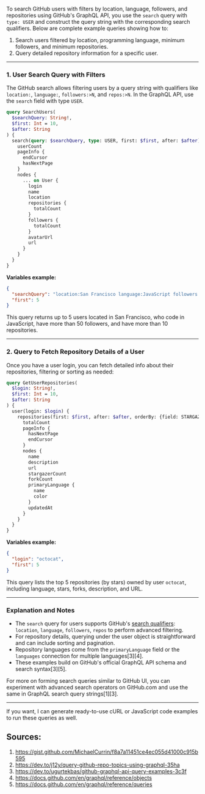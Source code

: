 To search GitHub users with filters by location, language, followers, and repositories using GitHub's GraphQL API, you use the `search` query with `type: USER` and construct the query string with the corresponding search qualifiers. Below are complete example queries showing how to:

1. Search users filtered by location, programming language, minimum followers, and minimum repositories.
2. Query detailed repository information for a specific user.

---

### 1. User Search Query with Filters

The GitHub search allows filtering users by a query string with qualifiers like `location:`, `language:`, `followers:>N`, and `repos:>N`. In the GraphQL API, use the `search` field with type `USER`.

```graphql
query SearchUsers(
  $searchQuery: String!, 
  $first: Int = 10, 
  $after: String
) {
  search(query: $searchQuery, type: USER, first: $first, after: $after) {
    userCount
    pageInfo {
      endCursor
      hasNextPage
    }
    nodes {
      ... on User {
        login
        name
        location
        repositories {
          totalCount
        }
        followers {
          totalCount
        }
        avatarUrl
        url
      }
    }
  }
}
```

**Variables example:**

```json
{
  "searchQuery": "location:San Francisco language:JavaScript followers:>50 repos:>10",
  "first": 5
}
```

This query returns up to 5 users located in San Francisco, who code in JavaScript, have more than 50 followers, and have more than 10 repositories.

---

### 2. Query to Fetch Repository Details of a User

Once you have a user login, you can fetch detailed info about their repositories, filtering or sorting as needed:

```graphql
query GetUserRepositories(
  $login: String!, 
  $first: Int = 10, 
  $after: String
) {
  user(login: $login) {
    repositories(first: $first, after: $after, orderBy: {field: STARGAZERS, direction: DESC}, ownerAffiliations: OWNER) {
      totalCount
      pageInfo {
        hasNextPage
        endCursor
      }
      nodes {
        name
        description
        url
        stargazerCount
        forkCount
        primaryLanguage {
          name
          color
        }
        updatedAt
      }
    }
  }
}
```

**Variables example:**

```json
{
  "login": "octocat",
  "first": 5
}
```

This query lists the top 5 repositories (by stars) owned by user `octocat`, including language, stars, forks, description, and URL.

---

### Explanation and Notes

- The `search` query for users supports GitHub's [search qualifiers](https://docs.github.com/en/search-github/searching-on-github/searching-users): `location`, `language`, `followers`, `repos` to perform advanced filtering.
- For repository details, querying under the user object is straightforward and can include sorting and pagination.
- Repository languages come from the `primaryLanguage` field or the `languages` connection for multiple languages[3][4].
- These examples build on GitHub's official GraphQL API schema and search syntax[3][5].

For more on forming search queries similar to GitHub UI, you can experiment with advanced search operators on GitHub.com and use the same in GraphQL search query strings[1][3].

---

If you want, I can generate ready-to-use cURL or JavaScript code examples to run these queries as well.

## Sources:
1. https://gist.github.com/MichaelCurrin/f8a7a11451ce4ec055d41000c915b595
2. https://dev.to/j12y/query-github-repo-topics-using-graphql-35ha
3. https://dev.to/ugurtekbas/github-graphql-api-query-examples-3c3f
4. https://docs.github.com/en/graphql/reference/objects
5. https://docs.github.com/en/graphql/reference/queries
